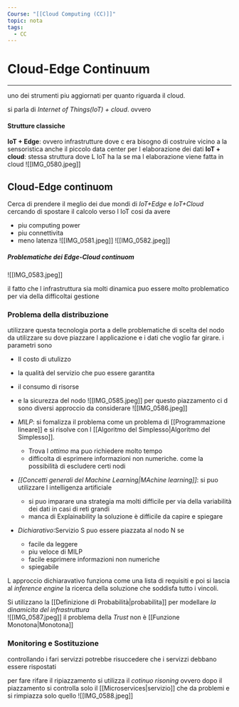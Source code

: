 ```yaml
---
Course: "[[Cloud Computing (CC)]]"
topic: nota
tags:
  - CC
---
```



# Cloud-Edge Continuum
---
uno dei strumenti piu aggiornati per quanto riguarda il cloud.
 

si parla di _Internet of Things(IoT) + cloud_. ovvero 


#### Strutture classiche
__IoT + Edge__: ovvero infrastrutture dove c era bisogno di costruire vicino a la sensoristica anche il piccolo data center per l elaborazione dei dati
__IoT + cloud__: stessa struttura dove L IoT ha la se ma l elaborazione viene fatta in cloud 
![[IMG_0580.jpeg]]



## Cloud-Edge continuom 
Cerca di prendere il meglio dei due mondi di _IoT+Edge_ e _IoT+Cloud_  cercando di spostare il calcolo verso l IoT cosi da avere
- piu computing power
- piu connettivita
- meno latenza 
![[IMG_0581.jpeg]]
![[IMG_0582.jpeg]]

##### Problematiche dei Edge-Cloud continuom 
![[IMG_0583.jpeg]]


il fatto che l infrastruttura sia molti dinamica puo essere molto problematico per via della difficoltai gestione 


### Problema della distribuzione
utilizzare questa tecnologia porta a delle problematiche di scelta del nodo da utilizzare  su dove piazzare l applicazione e i dati che voglio far girare.
i parametri sono 
- Il costo di utulizzo
- la qualità del servizio che puo essere garantita
- il consumo di risorse
- e la sicurezza del nodo 
![[IMG_0585.jpeg]]
per questo piazzamento ci d sono diversi approccio da considerare 
![[IMG_0586.jpeg]]

- _MILP_: si fomalizza il problema come un problema di [[Programmazione lineare]] e si risolve con l [[Algoritmo del Simplesso|Algoritmo del Simplesso]].
	-  Trova l _ottimo_ ma puo richiedere molto tempo
	- difficolta di esprimere informazioni non numeriche. come la possibilità di escludere certi nodi
- _[[Concetti generali del Machine Learning|MAchine learning]]_: si puo utilizzare l intelligenza artificiale 
	- si puo imparare una strategia ma molti difficile per via della variabilità dei dati in casi di reti grandi
	- manca di Explainability la soluzione è difficile da capire e spiegare
- _Dichiarativo_:Servizio S puo essere piazzata al nodo N se
	- facile da leggere
	- piu veloce di MILP
	- facile esprimere informazioni non numeriche
	- spiegabile

L approccio dichiaravativo funziona come una lista di requisiti e poi si lascia al _inference engine_ la ricerca della soluzione che soddisfa tutto i vincoli.



Si utilizzano la [[Definizione di Probabilità|probabilita]] per modellare _la dinamicita del infrastruttura_    
![[IMG_0587.jpeg]]
il problema della _Trust_ non è [[Funzione Monotona|Monotona]]

### Monitoring e Sostituzione
controllando i fari servizzi potrebbe risuccedere che i servizzi debbano essere rispostati

per fare rifare il ripiazzamento si utilizza il _cotinuo risoning_ ovvero dopo il piazzamento si controlla solo il [[Microservices|servizio]] che da problemi e si rimpiazza solo quello 
![[IMG_0588.jpeg]]